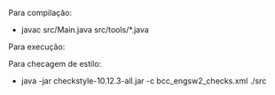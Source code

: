 Para compilação:

- javac src/Main.java src/tools/*.java

Para execução:

Para checagem de estilo:

- java -jar checkstyle-10.12.3-all.jar -c bcc_engsw2_checks.xml ./src
